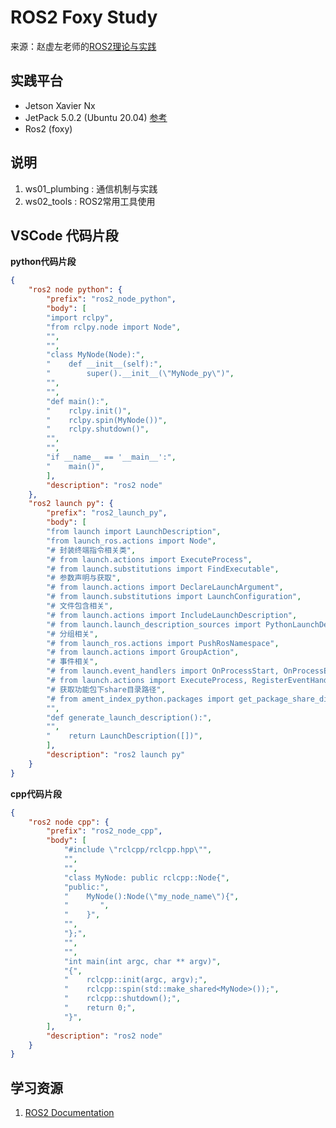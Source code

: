 
# ROS2 Foxy Study
来源：赵虚左老师的[ROS2理论与实践](https://www.bilibili.com/video/BV1VB4y137ys)

## 实践平台
- Jetson Xavier Nx
- JetPack 5.0.2 (Ubuntu 20.04) [参考](https://www.stereolabs.com/blog/nvidia-jetson-l4t-and-jetpack-support/)
- Ros2 (foxy)

## 说明
1. ws01_plumbing : 通信机制与实践
2. ws02_tools : ROS2常用工具使用

## VSCode 代码片段
**python代码片段**
```json
{
	"ros2 node python": {
		"prefix": "ros2_node_python",
		"body": [
		"import rclpy",
		"from rclpy.node import Node",
		"",
		"",
		"class MyNode(Node):",
		"    def __init__(self):",
		"        super().__init__(\"MyNode_py\")",
		"",
		"",
		"def main():",
		"    rclpy.init()",
		"    rclpy.spin(MyNode())",
		"    rclpy.shutdown()",
		"",
		"",
		"if __name__ == '__main__':",
		"    main()",
		],
		"description": "ros2 node"
	},
	"ros2 launch py": {
		"prefix": "ros2_launch_py",
		"body": [
		"from launch import LaunchDescription",
		"from launch_ros.actions import Node",
		"# 封装终端指令相关类",
		"# from launch.actions import ExecuteProcess",
		"# from launch.substitutions import FindExecutable",
		"# 参数声明与获取",
		"# from launch.actions import DeclareLaunchArgument",
		"# from launch.substitutions import LaunchConfiguration",
		"# 文件包含相关",
		"# from launch.actions import IncludeLaunchDescription",
		"# from launch.launch_description_sources import PythonLaunchDescriptionSource",
		"# 分组相关",
		"# from launch_ros.actions import PushRosNamespace",
		"# from launch.actions import GroupAction",
		"# 事件相关",
		"# from launch.event_handlers import OnProcessStart, OnProcessExit",
		"# from launch.actions import ExecuteProcess, RegisterEventHandler, LogInfo",
		"# 获取功能包下share目录路径",
		"# from ament_index_python.packages import get_package_share_directory",
		"",
		"def generate_launch_description():",
		"",
		"    return LaunchDescription([])",
		],
		"description": "ros2 launch py"
	}
}
```
**cpp代码片段**
```json
{
	"ros2 node cpp": {
		"prefix": "ros2_node_cpp",
		"body": [
			"#include \"rclcpp/rclcpp.hpp\"",
			"",
			"",
			"class MyNode: public rclcpp::Node{",
			"public:",
			"    MyNode():Node(\"my_node_name\"){",
			"       ",	
			"    }",
			"",
			"};",
			"",
			"",
			"int main(int argc, char ** argv)",
			"{",
			"    rclcpp::init(argc, argv);",
			"    rclcpp::spin(std::make_shared<MyNode>());",
			"    rclcpp::shutdown();",
			"    return 0;",
			"}",
		],
		"description": "ros2 node"
	}
}
```



## 学习资源
1. [ROS2 Documentation](https://docs.ros.org/en/foxy/index.html)




